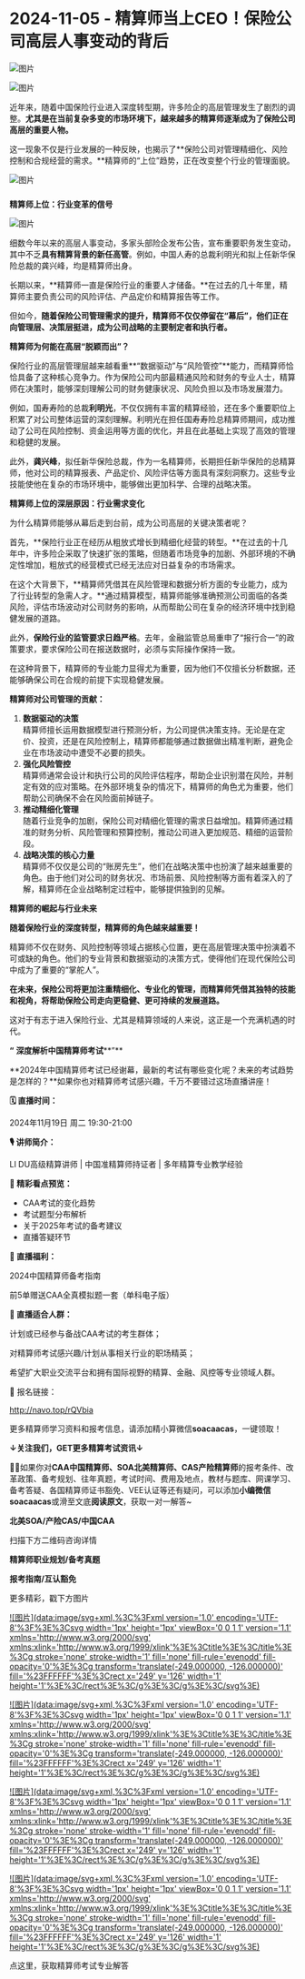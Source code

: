# 2024-11-05 - 精算师当上CEO！保险公司高层人事变动的背后

![图片](https://mmbiz.qpic.cn/mmbiz_jpg/mK3FpI9af4kg4PH3You8v1p2s4zAl35ZxNnxg0MdNmVTvH2IJcatox7FnBcNAnYE4JN8ZPBDeK1yLvRwqaptmA/640?wx_fmt=jpeg&wxfrom=5&wx_lazy=1&wx_co=1&tp=webp)

![图片](https://mmbiz.qpic.cn/sz_mmbiz_gif/mK3FpI9af4nSfVwvozd64cQ7rcicg9NY7aDpmlQHeubb1vZMYf0AYBKd0R4BYEutuL8zyMe4NKXjT1d6SMzlM4g/640?wx_fmt=gif&from=appmsg&wxfrom=5&wx_lazy=1&wx_co=1&tp=webp)

近年来，随着中国保险行业进入深度转型期，许多险企的高层管理发生了剧烈的调整。**尤其是在当前复杂多变的市场环境下，越来越多的精算师逐渐成为了保险公司高层的重要人物。**

这一现象不仅是行业发展的一种反映，也揭示了**保险公司对管理精细化、风险控制和合规经营的需求。**精算师的“上位”趋势，正在改变整个行业的管理面貌。

![图片](https://mmbiz.qpic.cn/sz_mmbiz_jpg/mK3FpI9af4l1y5hWwKgROwk6micy87xEosG9TVCM6pF4AcMQ3icQyL0pbibtxCIUy3lJjEoQiamt7gCvAnricSquibgQ/640?wx_fmt=jpeg&from=appmsg&tp=webp&wxfrom=5&wx_lazy=1)

### 

**精算师上位：行业变革的信号**

![图片](https://mmbiz.qpic.cn/sz_mmbiz_gif/mK3FpI9af4l1y5hWwKgROwk6micy87xEo9LVic2x4FuMF6cOyq9xSa25mYOOMbS7ulJsoIRD0Wv93QW9WEfFlKFg/640?wx_fmt=gif&from=appmsg&tp=webp&wxfrom=5&wx_lazy=1)

细数今年以来的高层人事变动，多家头部险企发布公告，宣布重要职务发生变动，其中不乏**具有精算背景的新任高管**。例如，中国人寿的总裁利明光和拟上任新华保险总裁的龚兴峰，均是精算师出身。

长期以来，**精算师一直是保险行业的重要人才储备。**在过去的几十年里，精算师主要负责公司的风险评估、产品定价和精算报告等工作。

但如今，**随着保险公司管理需求的提升，精算师不仅仅停留在“幕后”，他们正在向管理层、决策层挺进，成为公司战略的主要制定者和执行者。**

**精算师为何能在高层“脱颖而出”？**


保险行业的高层管理层越来越看重**“数据驱动”与“风险管控”**能力，而精算师恰恰具备了这种核心竞争力。作为保险公司内部最精通风险和财务的专业人士，精算师在决策时，能够深刻理解公司的财务健康状况、风险负担以及市场发展潜力。


例如，国寿寿险的总裁**利明光**，不仅仅拥有丰富的精算经验，还在多个重要职位上积累了对公司整体运营的深刻理解。利明光在担任国寿寿险总精算师期间，成功推动了公司在风险控制、资金运用等方面的优化，并且在此基础上实现了高效的管理和稳健的发展。

此外，**龚兴峰**，拟任新华保险总裁，作为一名精算师，长期担任新华保险的总精算师，他对公司的精算报表、产品定价、风险评估等方面具有深刻洞察力。这些专业技能使他在复杂的市场环境中，能够做出更加科学、合理的战略决策。

**精算师上位的深层原因：行业需求变化**


为什么精算师能够从幕后走到台前，成为公司高层的关键决策者呢？

首先，**保险行业正在经历从粗放式增长到精细化经营的转型。**在过去的十几年中，许多险企采取了快速扩张的策略，但随着市场竞争的加剧、外部环境的不确定性增加，粗放式的经营模式已经无法应对日益复杂的市场需求。

在这个大背景下，**精算师凭借其在风险管理和数据分析方面的专业能力，成为了行业转型的急需人才。**通过精算模型，精算师能够准确预测公司面临的各类风险，评估市场波动对公司财务的影响，从而帮助公司在复杂的经济环境中找到稳健发展的道路。


此外，**保险行业的监管要求日趋严格**。去年，金融监管总局重申了“报行合一”的政策要求，要求保险公司在报送数据时，必须与实际操作保持一致。

在这种背景下，精算师的专业能力显得尤为重要，因为他们不仅擅长分析数据，还能够确保公司在合规的前提下实现稳健发展。

**精算师对公司管理的贡献：**


1. **数据驱动的决策**  
   精算师擅长运用数据模型进行预测分析，为公司提供决策支持。无论是在定价、投资，还是在风险控制上，精算师都能够通过数据做出精准判断，避免企业在市场波动中遭受不必要的损失。
2. **强化风险管控**  
   精算师通常会设计和执行公司的风险评估程序，帮助企业识别潜在风险，并制定有效的应对策略。在外部环境复杂的情况下，精算师的角色尤为重要，他们帮助公司确保不会在风险面前掉链子。
3. **推动精细化管理**  
   随着行业竞争的加剧，保险公司对精细化管理的需求日益增加。精算师通过精准的财务分析、风险管理和预算控制，推动公司进入更加规范、精细的运营阶段。
4. **战略决策的核心力量**  
   精算师不仅仅是公司的“账房先生”，他们在战略决策中也扮演了越来越重要的角色。由于他们对公司的财务状况、市场前景、风险控制等方面有着深入的了解，精算师在企业战略制定过程中，能够提供独到的见解。

**精算师的崛起与行业未来**


**随着保险行业的深度转型，精算师的角色越来越重要！**

精算师不仅在财务、风险控制等领域占据核心位置，更在高层管理决策中扮演着不可或缺的角色。他们的专业背景和数据驱动的决策方式，使得他们在现代保险公司中成为了重要的“掌舵人”。

**在未来，保险公司将更加注重精细化、专业化的管理，而精算师凭借其独特的技能和视角，将帮助保险公司走向更稳健、更可持续的发展道路。**

这对于有志于进入保险行业、尤其是精算领域的人来说，这正是一个充满机遇的时代。

**“** **深度解析中国精算师考试****”**

**2024年中国精算师考试已经谢幕，最新的考试有哪些变化呢？未来的考试趋势是怎样的？**如果你也对精算师考试感兴趣，千万不要错过这场直播讲座！


**🗓 直播时间：**

2024年11月19日 周二 19:30-21:00

**🎙 讲师简介：**

LI DU高级精算讲师 | 中国准精算师持证者 | 多年精算专业教学经验

**🌟 精彩看点预览：**

* CAA考试的变化趋势
* 考试题型分布解析
* 关于2025年考试的备考建议
* 直播答疑环节

**🎁 直播福利：**

2024中国精算师备考指南

前5单赠送CAA全真模拟题一套（单科电子版）

**👥 直播适合人群：**

计划或已经参与备战CAA考试的考生群体；

对精算师考试感兴趣/计划从事相关行业的职场精英；

希望扩大职业交流平台和拥有国际视野的精算、金融、风控等专业领域人群。

🔗 报名链接：

http://navo.top/rQVbia

更多精算师学习资料和报考信息，请添加精小算微信**soacaacas**，一键领取！

**↓关注我们，GET更多精算考试资讯↓**

**💁‍♀️**如果你对**CAA中国精算师、SOA北美精算师、CAS产险精算师**的报考条件、改革政策、备考规划、往年真题，考试时间、费用及地点，教材与题库、网课学习、备考答疑、各国精算师证书豁免、VEE认证等还有疑问，可以添加**小编微信soacaacas**或滑至文底**阅读原文**，获取一对一解答~

**北美SOA/产险CAS/中国CAA**

扫描下方二维码咨询详情


**精算师职业规划/备考真题**

**报考指南/互认豁免**

更多精彩，戳下方图片


[![图片](data:image/svg+xml,%3C%3Fxml version='1.0' encoding='UTF-8'%3F%3E%3Csvg width='1px' height='1px' viewBox='0 0 1 1' version='1.1' xmlns='http://www.w3.org/2000/svg' xmlns:xlink='http://www.w3.org/1999/xlink'%3E%3Ctitle%3E%3C/title%3E%3Cg stroke='none' stroke-width='1' fill='none' fill-rule='evenodd' fill-opacity='0'%3E%3Cg transform='translate(-249.000000, -126.000000)' fill='%23FFFFFF'%3E%3Crect x='249' y='126' width='1' height='1'%3E%3C/rect%3E%3C/g%3E%3C/g%3E%3C/svg%3E)](http://mp.weixin.qq.com/s?__biz=Mzg5ODgxNDE0NQ==&mid=2247499489&idx=1&sn=28bc71f9486a17b4e2a1e8576252b8af&chksm=c05e674ff729ee59dc54a8f5e5fdeacd3fa24632cb9fea93f694e23708dddce948576251acd3&scene=21#wechat_redirect)

[![图片](data:image/svg+xml,%3C%3Fxml version='1.0' encoding='UTF-8'%3F%3E%3Csvg width='1px' height='1px' viewBox='0 0 1 1' version='1.1' xmlns='http://www.w3.org/2000/svg' xmlns:xlink='http://www.w3.org/1999/xlink'%3E%3Ctitle%3E%3C/title%3E%3Cg stroke='none' stroke-width='1' fill='none' fill-rule='evenodd' fill-opacity='0'%3E%3Cg transform='translate(-249.000000, -126.000000)' fill='%23FFFFFF'%3E%3Crect x='249' y='126' width='1' height='1'%3E%3C/rect%3E%3C/g%3E%3C/g%3E%3C/svg%3E)](http://mp.weixin.qq.com/s?__biz=Mzg5ODgxNDE0NQ==&mid=2247498943&idx=1&sn=5bce19bec0ad4273adf76176e0f511af&chksm=c05e6511f729ec074f2cfb8bf9ce06b7a2eb71bbbc70450c89e265774c37dfc5db1c6534d7bb&scene=21#wechat_redirect)

[![图片](data:image/svg+xml,%3C%3Fxml version='1.0' encoding='UTF-8'%3F%3E%3Csvg width='1px' height='1px' viewBox='0 0 1 1' version='1.1' xmlns='http://www.w3.org/2000/svg' xmlns:xlink='http://www.w3.org/1999/xlink'%3E%3Ctitle%3E%3C/title%3E%3Cg stroke='none' stroke-width='1' fill='none' fill-rule='evenodd' fill-opacity='0'%3E%3Cg transform='translate(-249.000000, -126.000000)' fill='%23FFFFFF'%3E%3Crect x='249' y='126' width='1' height='1'%3E%3C/rect%3E%3C/g%3E%3C/g%3E%3C/svg%3E)](http://mp.weixin.qq.com/s?__biz=Mzg5ODgxNDE0NQ==&mid=2247499760&idx=1&sn=16dd1f8015b2fdf0d3f5c47ddf2fcace&chksm=c05e665ef729ef4854ae8257ec868b9532dcfb6820e0234ab54e19cc8c68e8eb7ecffbcb5525&scene=21#wechat_redirect)

[![图片](data:image/svg+xml,%3C%3Fxml version='1.0' encoding='UTF-8'%3F%3E%3Csvg width='1px' height='1px' viewBox='0 0 1 1' version='1.1' xmlns='http://www.w3.org/2000/svg' xmlns:xlink='http://www.w3.org/1999/xlink'%3E%3Ctitle%3E%3C/title%3E%3Cg stroke='none' stroke-width='1' fill='none' fill-rule='evenodd' fill-opacity='0'%3E%3Cg transform='translate(-249.000000, -126.000000)' fill='%23FFFFFF'%3E%3Crect x='249' y='126' width='1' height='1'%3E%3C/rect%3E%3C/g%3E%3C/g%3E%3C/svg%3E)](http://mp.weixin.qq.com/s?__biz=Mzg5ODgxNDE0NQ==&mid=2247498518&idx=1&sn=bad02502a37ffc8531b5fd7f7cf952fe&chksm=c05e62b8f729ebaef2b92ff18af0a0407edb1421c3392c037361ad4a0ddda6c44bfea8e77254&scene=21#wechat_redirect)




点这里，获取精算师考试专业解答